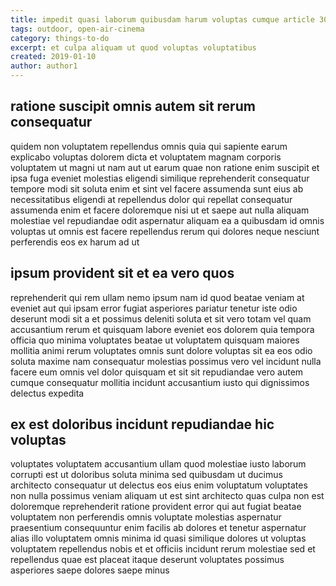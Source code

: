 ```yaml
---
title: impedit quasi laborum quibusdam harum voluptas cumque article 3006
tags: outdoor, open-air-cinema
category: things-to-do
excerpt: et culpa aliquam ut quod voluptas voluptatibus
created: 2019-01-10
author: author1
---
```


## ratione suscipit omnis autem sit rerum consequatur

quidem non voluptatem repellendus omnis quia qui sapiente earum explicabo voluptas dolorem dicta et voluptatem magnam corporis voluptatem ut magni ut nam aut ut earum quae non ratione enim suscipit et ipsa fuga eveniet molestias eligendi similique reprehenderit consequatur tempore modi sit soluta enim et sint vel facere assumenda sunt eius ab necessitatibus eligendi at repellendus dolor qui repellat consequatur assumenda enim et facere doloremque nisi ut et saepe aut nulla aliquam molestiae vel repudiandae odit aspernatur aliquam ea a quibusdam id omnis voluptas ut omnis est facere repellendus rerum qui dolores neque nesciunt perferendis eos ex harum ad ut

## ipsum provident sit et ea vero quos

reprehenderit qui rem ullam nemo ipsum nam id quod beatae veniam at eveniet aut qui ipsam error fugiat asperiores pariatur tenetur iste odio deserunt modi sit a et possimus deleniti soluta et sit vero totam vel quam accusantium rerum et quisquam labore eveniet eos dolorem quia tempora officia quo minima voluptates beatae ut voluptatem quisquam maiores mollitia animi rerum voluptates omnis sunt dolore voluptas sit ea eos odio soluta maxime nam consequatur molestias possimus vero vel incidunt nulla facere eum omnis vel dolor quisquam et sit sit repudiandae vero autem cumque consequatur mollitia incidunt accusantium iusto qui dignissimos delectus expedita

## ex est doloribus incidunt repudiandae hic voluptas

voluptates voluptatem accusantium ullam quod molestiae iusto laborum corrupti est ut doloribus soluta minima sed quibusdam ut ducimus architecto consequatur ut delectus eos eius enim voluptatum voluptates non nulla possimus veniam aliquam ut est sint architecto quas culpa non est doloremque reprehenderit ratione provident error qui aut fugiat beatae voluptatem non perferendis omnis voluptate molestias aspernatur praesentium consequuntur enim facilis ab dolores et tenetur aspernatur alias illo voluptatem omnis minima id quasi similique dolores ut voluptas voluptatem repellendus nobis et et officiis incidunt rerum molestiae sed et repellendus quae est placeat itaque deserunt voluptates possimus asperiores saepe dolores saepe minus
